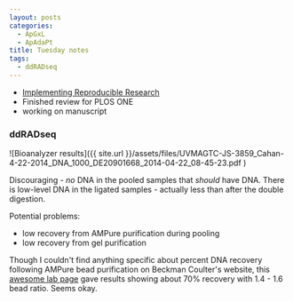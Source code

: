 ```yaml
---
layout: posts
categories: 
  - ApGxL
  - ApAdaPt
title: Tuesday notes
tags: 
  - ddRADseq
---
```


* [Implementing Reproducible Research](https://osf.io/zqbu2/)
* Finished review for PLOS ONE
* working on manuscript

### ddRADseq

![Bioanalyzer results]({{ site.url }}/assets/files/UVMAGTC-JS-3859_Cahan-4-22-2014_DNA_1000_DE20901668_2014-04-22_08-45-23.pdf )

Discouraging - *no* DNA in the pooled samples that *should* have DNA. There is low-level DNA in the ligated samples - actually less than after the double digestion. 

Potential problems: 

- low recovery from AMPure purification during pooling
- low recovery from gel purification

Though I couldn't find anything specific about percent DNA recovery following AMPure bead purification on Beckman Coulter's website, this [awesome lab page](http://www.keatslab.org/blog/pcrpurificationampureandsimple) gave results showing about 70% recovery with 1.4 - 1.6 bead ratio. Seems okay. 


